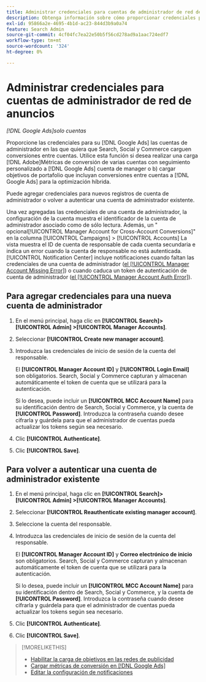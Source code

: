 ```yaml
---
title: Administrar credenciales para cuentas de administrador de red de anuncios
description: Obtenga información sobre cómo proporcionar credenciales para su [!DNL Google Ads] cuentas de responsable.
exl-id: 95866a2e-4695-4b1d-ac23-844d3b9a0a74
feature: Search Admin
source-git-commit: 4cf04fc7ea22e50b5f56cd278ad9a1aac724edf7
workflow-type: tm+mt
source-wordcount: '324'
ht-degree: 0%

---
```


# Administrar credenciales para cuentas de administrador de red de anuncios

*[!DNL Google Ads]solo cuentas*

Proporcione las credenciales para su [!DNL Google Ads] las cuentas de administrador en las que quiera que Search, Social y Commerce carguen conversiones entre cuentas. Utilice esta función si desea realizar una carga [!DNL Adobe]Métricas de conversión de varias cuentas con seguimiento personalizado a [!DNL Google Ads] cuenta de manager o b) cargar objetivos de portafolio que incluyan conversiones entre cuentas a [!DNL Google Ads] para la optimización híbrida.

<!-- [Maybe later: and c) sync conversion value rules for accounts that use cross-account conversion tracking with Google Ads.] -->

Puede agregar credenciales para nuevos registros de cuenta de administrador o volver a autenticar una cuenta de administrador existente.

Una vez agregadas las credenciales de una cuenta de administrador, la configuración de la cuenta muestra el identificador de la cuenta de administrador asociado como de sólo lectura. Además, un &quot; opcional[!UICONTROL Manager Account for Cross-Account Conversions]&quot; en la columna [!UICONTROL Campaigns] > [!UICONTROL Accounts] La vista muestra el ID de cuenta de responsable de cada cuenta secundaria e indica un error cuando la cuenta de responsable no está autenticada. [!UICONTROL Notification Center] incluye notificaciones cuando faltan las credenciales de una cuenta de administrador ([el [!UICONTROL Manager Account Missing Error]](/help/search-social-commerce/notifications/notification-about.md)) o cuando caduca un token de autenticación de cuenta de administrador ([el [!UICONTROL Manager Account Auth Error]](/help/search-social-commerce/notifications/notification-about.md)).

## Para agregar credenciales para una nueva cuenta de administrador

1. En el menú principal, haga clic en **[!UICONTROL Search]> [!UICONTROL Admin] >[!UICONTROL Manager Accounts]**.

1. Seleccionar **[!UICONTROL Create new manager account]**.

1. Introduzca las credenciales de inicio de sesión de la cuenta del responsable.

   El **[!UICONTROL Manager Account ID]** y **[!UICONTROL Login Email]** son obligatorios. Search, Social y Commerce capturan y almacenan automáticamente el token de cuenta que se utilizará para la autenticación.

   Si lo desea, puede incluir un **[!UICONTROL MCC Account Name]** para su identificación dentro de Search, Social y Commerce, y la cuenta de **[!UICONTROL Password]**. Introduzca la contraseña cuando desee cifrarla y guárdela para que el administrador de cuentas pueda actualizar los tokens según sea necesario.

1. Clic **[!UICONTROL Authenticate]**.

1. Clic **[!UICONTROL Save]**.

## Para volver a autenticar una cuenta de administrador existente

1. En el menú principal, haga clic en **[!UICONTROL Search]> [!UICONTROL Admin] >[!UICONTROL Manager Accounts]**.

1. Seleccionar **[!UICONTROL Reauthenticate existing manager account]**.

1. Seleccione la cuenta del responsable.

1. Introduzca las credenciales de inicio de sesión de la cuenta del responsable.

   El **[!UICONTROL Manager Account ID]** y **Correo electrónico de inicio** son obligatorios. Search, Social y Commerce capturan y almacenan automáticamente el token de cuenta que se utilizará para la autenticación.

   Si lo desea, puede incluir un **[!UICONTROL MCC Account Name]** para su identificación dentro de Search, Social y Commerce, y la cuenta de **[!UICONTROL Password]**. Introduzca la contraseña cuando desee cifrarla y guárdela para que el administrador de cuentas pueda actualizar los tokens según sea necesario.

1. Clic **[!UICONTROL Authenticate]**.

1. Clic **[!UICONTROL Save]**.

>[!MORELIKETHIS]
>
>* [Habilitar la carga de objetivos en las redes de publicidad](/help/search-social-commerce/tools/objective-upload-to-networks.md)
>* [Cargar métricas de conversión en [!DNL Google Ads]](/help/search-social-commerce/tools/conversion-metrics-upload-to-google.md)
>* [Editar la configuración de notificaciones](/help/search-social-commerce/notifications/notification-edit.md)
